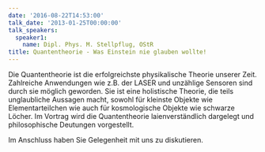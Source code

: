 ```yaml
---
date: '2016-08-22T14:53:00'
talk_date: '2013-01-25T00:00:00'
talk_speakers:
  speaker1:
    name: Dipl. Phys. M. Stellpflug, OStR
title: Quantentheorie - Was Einstein nie glauben wollte!
---
```


Die Quantentheorie ist die erfolgreichste physikalische Theorie unserer Zeit. Zahlreiche Anwendungen wie z.B. der LASER und unzählige Sensoren sind durch sie möglich geworden. Sie ist eine holistische Theorie, die teils unglaubliche Aussagen macht, sowohl für kleinste Objekte wie Elementarteilchen wie auch für kosmologische Objekte wie schwarze Löcher. Im Vortrag wird die Quantentheorie laienverständlich dargelegt und philosophische Deutungen vorgestellt.

Im Anschluss haben Sie Gelegenheit mit uns zu diskutieren.